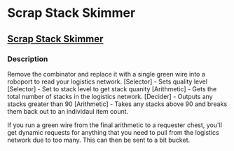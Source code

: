 # Scrap Stack Skimmer

## [Scrap Stack Skimmer](https://factoriobin.com/post/dot3il)

### Description
Remove the combinator and replace it with a single green wire into a roboport to read your logistics network. 
[Selector] - Sets quality level
[Selector] - Set to stack level to get stack quanity
[Arithmetic] - Gets the total number of stacks in the logistics network.
[Decider] - Outputs any stacks greater than 90
[Arithmetic] - Takes any stacks above 90 and breaks them back out to an individaul item count.

If you run a green wire from the final arithmetic to a requester chest, you'll get dynamic requests for anything that you need to pull from the logistics network due to too many. This can then be sent to a bit bucket.
